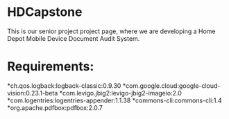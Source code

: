 # HDCapstone
This is our senior project project page, where we are developing a Home Depot Mobile Device Document Audit System.
# Requirements:
*ch.qos.logback:logback-classic:0.9.30
*com.google.cloud:google-cloud-vision:0.23.1-beta
*com.levigo.jbig2:levigo-jbig2-imageio:2.0
*com.logentries:logentries-appender:1.1.38
*commons-cli:commons-cli:1.4
*org.apache.pdfbox:pdfbox:2.0.7
